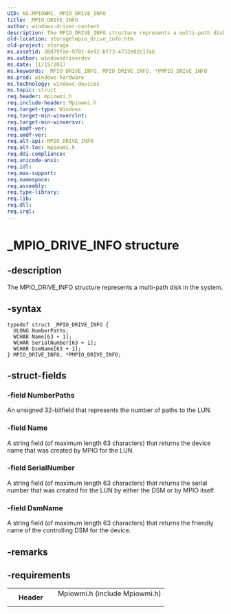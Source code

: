 ```yaml
---
UID: NS.MPIOWMI._MPIO_DRIVE_INFO
title: _MPIO_DRIVE_INFO
author: windows-driver-content
description: The MPIO_DRIVE_INFO structure represents a multi-path disk in the system.
old-location: storage\mpio_drive_info.htm
old-project: storage
ms.assetid: 38d79fae-9701-4e92-bf73-4732e02c17ab
ms.author: windowsdriverdev
ms.date: 11/15/2017
ms.keywords: _MPIO_DRIVE_INFO, MPIO_DRIVE_INFO, *PMPIO_DRIVE_INFO
ms.prod: windows-hardware
ms.technology: windows-devices
ms.topic: struct
req.header: mpiowmi.h
req.include-header: Mpiowmi.h
req.target-type: Windows
req.target-min-winverclnt: 
req.target-min-winversvr: 
req.kmdf-ver: 
req.umdf-ver: 
req.alt-api: MPIO_DRIVE_INFO
req.alt-loc: mpiowmi.h
req.ddi-compliance: 
req.unicode-ansi: 
req.idl: 
req.max-support: 
req.namespace: 
req.assembly: 
req.type-library: 
req.lib: 
req.dll: 
req.irql: 
---
```


# _MPIO_DRIVE_INFO structure



## -description
The MPIO_DRIVE_INFO structure represents a multi-path disk in the system.


## -syntax

````
typedef struct _MPIO_DRIVE_INFO {
  ULONG NumberPaths;
  WCHAR Name[63 + 1];
  WCHAR SerialNumber[63 + 1];
  WCHAR DsmName[63 + 1];
} MPIO_DRIVE_INFO, *PMPIO_DRIVE_INFO;
````


## -struct-fields

### -field NumberPaths

An unsigned 32-bitfield that represents the number of paths to the LUN.

### -field Name

A string field (of maximum length 63 characters) that returns the device name that was created by MPIO for the LUN.

### -field SerialNumber

A string field (of maximum length 63 characters) that returns the serial number that was created for the LUN by either the DSM or by MPIO itself.

### -field DsmName

A string field (of maximum length 63 characters) that returns the friendly name of the controlling DSM for the device.

## -remarks


## -requirements
<table>
<tr>
<th width="30%">
Header
</th>
<td width="70%">
<dl>
<dt>Mpiowmi.h (include Mpiowmi.h)</dt>
</dl>
</td>
</tr>
</table>